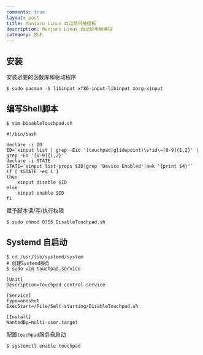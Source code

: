 ```yaml
---
comments: true
layout: post
title: Manjaro Linux 自动禁用触摸板
description: Manjaro Linux 自动禁用触摸板
category: 技术
---
```


## 安装

安装必要的函数库和驱动程序

```shell
$ sudo pacman -S libinput xf86-input-libinput xorg-xinput
```

## 编写Shell脚本

```shell
$ vim DisableTouchpad.sh

#!/bin/bash

declare -i ID
ID=`xinput list | grep -Eio '(touchpad|glidepoint)\s*id\=[0-9]{1,2}' | grep -Eo '[0-9]{1,2}'`
declare -i STATE
STATE=`xinput list-props $ID|grep 'Device Enabled'|awk '{print $4}'`
if [ $STATE -eq 1 ]
then
    xinput disable $ID
else
    xinput enable $ID
fi
```

赋予脚本读/写/执行权限

```shell
$ sudo chmod 0755 DisableTouchpad.sh
```

## Systemd 自启动

```shell
$ cd /usr/lib/systemd/system
# 创建Systemd服务
$ sudo vim touchpad.service

[Unit]
Description=Touchpad control service

[Service]
Type=oneshot
ExecStart=/File/Self-starting/DisableTouchpad.sh

[Install]
WantedBy=multi-user.target
```

配置`touchpad`服务自启动

```shell
$ systemctl enable touchpad
```

